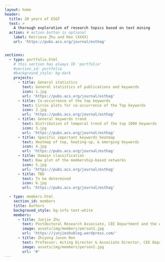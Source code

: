 ```yaml
---
layout: home
header:
  title: 20 years of ES&T
  text: >
    A thorough exploration of research topics based on text mining
  action: # action button is optional
    label: Retrieve Zhu and Ren (XXXX)
    url: 'https://pubs.acs.org/journal/esthag'


sections:
  - type: portfolio.html
    # this section has always ID 'portfolio'
    #section_id: portfolio
    #background_style: bg-dark
    projects:
      - title: General statistics
        text: General statistics of publications and keywords
        icon: 1.jpg
        url: 'https://pubs.acs.org/journal/esthag'
      - title: Co-occurrence of the top keywords
        text: Circos plots for co-occurrence of the Top keywords
        icon: 2.jpg
        url: 'https://pubs.acs.org/journal/esthag'
      - title: General keywords trend
        text: Distribution of temporal trend of the top 1000 keywords
        icon: 3.jpg
        url: 'https://pubs.acs.org/journal/esthag'
      - title: Specific important keywords heatmap
        text: Heatmap of top, heating-up, & emerging keywords
        icon: 4.jpg
        url: 'https://pubs.acs.org/journal/esthag'
      - title: Domain classification
        text: Raw plot of the membership-based networks
        icon: 5.jpg
        url: 'https://pubs.acs.org/journal/esthag'
      - title: TBD
        text: To be determined
        icon: 6.jpg
        url: 'https://pubs.acs.org/journal/esthag'

  - type: members.html
    section_id: members
    title: Authors
    background_style: bg-info text-white
    members:
      - title: Junjie Zhu
        text: Postdoctoral Research Associate, CEE Department and the Andlinger Center for Energy and the Environment, Princeton University
        image: assets/img/members/person1.jpg
        url: 'https://junjiezhublog.wordpress.com/'
      - title: Zhiyong Jason Ren
        text: Professor; Acting Director & Associate Director, CEE Department and the Andlinger Center for Energy and the Environment, Princeton University
        image: assets/img/members/person2.jpg
        url: '#'
---
```

